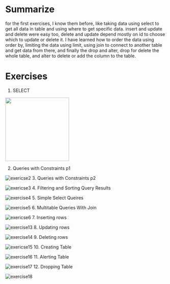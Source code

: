 # Summarize 

for the first exercises, I know them before, like taking data using select to get all data in table and using where to get specific data.
insert and update and delete were easy too, delete and update depend mostly on id to choose which to update or delete it. I have learned
how to order the data using order by, limiting the data using limit, using join to connect to another table and get data from there, and
finally the drop and alter, drop for delete the whole table, and alter to delete or add the column to the table.

# Exercises
1. SELECT

<img src="https://user-images.githubusercontent.com/72309669/155521772-5104042f-0b04-4908-bbf3-cbac80413db9.jpg " width="200" height="200">

2. Queries with Constraints p1

![exericse2](https://user-images.githubusercontent.com/72309669/155521858-7cb71052-18aa-44f9-a0c5-2ad09b3d9232.jpg)
3.  Queries with Constraints p2

![exericse3](https://user-images.githubusercontent.com/72309669/155521869-d6a51936-341d-4e65-922c-e2c98ffe3717.jpg)
4. Filtering and Sorting Query Results

![exercise4](https://user-images.githubusercontent.com/72309669/155521882-f3692d67-b931-4995-a63c-be8bfaab9595.jpg)
5. Simple Select Queires

![exercise5](https://user-images.githubusercontent.com/72309669/155522036-8610fcf0-ddf1-46d6-bd85-b40e855fc0c5.jpg)
6. Multitable Queries With Join

![exericse6](https://user-images.githubusercontent.com/72309669/155521898-85845e91-68b6-4e2b-953c-b19dcf40376b.jpg)
7. Inserting rows

![exercise13](https://user-images.githubusercontent.com/72309669/155522052-80afb582-136d-4c88-b28f-7d583236d11f.jpg)
8. Updating rows

![exercise14](https://user-images.githubusercontent.com/72309669/155522058-0d238d4c-806a-40a0-ae8b-4e92308cf5ed.jpg)
9. Deleting rows

![exericse15](https://user-images.githubusercontent.com/72309669/155522068-2b29a106-4e1b-47a0-baaf-f5bac4a5c8e4.jpg)
10. Creating Table

![exercise16](https://user-images.githubusercontent.com/72309669/155522075-9e63c8c0-a3ff-4346-9cb9-24eb5147a685.jpg)
11. Alerting Table

![exercise17](https://user-images.githubusercontent.com/72309669/155522085-728b25bf-6c57-4d66-ba42-b166c386633d.jpg)
12. Dropping Table

![exercise18](https://user-images.githubusercontent.com/72309669/155522093-6f9fbf53-c477-43bf-bf42-a35ed927a1b6.jpg)
